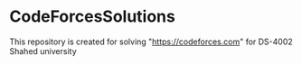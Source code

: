 # CodeForcesSolutions
This repository is created for solving "https://codeforces.com" for DS-4002 Shahed university
